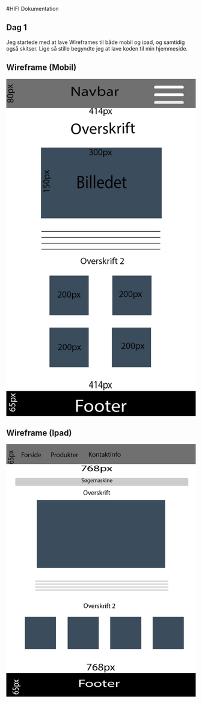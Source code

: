 #HIFI Dokumentation

## Dag 1 
Jeg startede med at lave Wireframes til både mobil og ipad, og samtidig også skitser. Lige så stille begyndte jeg at lave koden til min hjemmeside. 

## Wireframe (Mobil)
<img src="Billeder/Wireframe(mobil).jpg">

## Wireframe (Ipad)
<img src="Billeder/Wireframe(Ipad).jpg">
